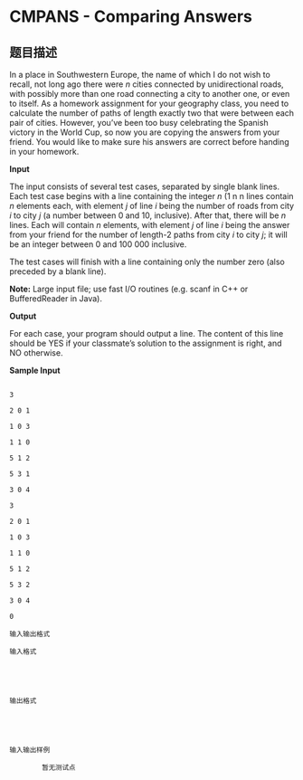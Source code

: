 # CMPANS - Comparing Answers

## 题目描述

In a place in Southwestern Europe, the name of which I do not wish to recall, not long ago there were _n_ cities connected by unidirectional roads, with possibly more than one road connecting a city to another one, or even to itself. As a homework assignment for your geography class, you need to calculate the number of paths of length exactly two that were between each pair of cities. However, you’ve been too busy celebrating the Spanish victory in the World Cup, so now you are copying the answers from your friend. You would like to make sure his answers are correct before handing in your homework.

**Input**

The input consists of several test cases, separated by single blank lines. Each test case begins with a line containing the integer _n_ (1 n n lines contain _n_ elements each, with element _j_ of line _i_ being the number of roads from city _i_ to city _j_ (a number between 0 and 10, inclusive). After that, there will be _n_ lines. Each will contain _n_ elements, with element _j_ of line _i_ being the answer from your friend for the number of length-2 paths from city _i_ to city _j_; it will be an integer between 0 and 100 000 inclusive.

The test cases will finish with a line containing only the number zero (also preceded by a blank line).

**Note:** Large input file; use fast I/O routines (e.g. scanf in C++ or BufferedReader in Java).

**Output**

For each case, your program should output a line. The content of this line should be YES if your classmate’s solution to the assignment is right, and NO otherwise.

**Sample Input**

```

3

2 0 1

1 0 3

1 1 0

5 1 2

5 3 1

3 0 4

3

2 0 1

1 0 3

1 1 0

5 1 2

5 3 2

3 0 4

0

```

    输入输出格式

    输入格式

    

    

    输出格式

    

    

    输入输出样例

            暂无测试点

    

    

    

<!--  -->

